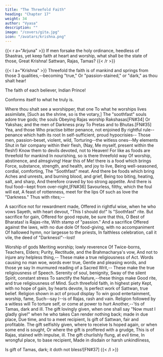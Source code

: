 ```yaml
---
title: "The Threefold Faith"
heading: "Chapter 17"
weight: 34
author: "Vyasa"
description: ""
image: "/covers/gita.jpg"
icon: "/avatars/krishna.png"
---
```



{{< r a="Arjuna" >}}
If men forsake the holy ordinance, heedless of Shastras, yet keep faith at heart and worship, what shall be the state of those, Great Krishna! Sattwan, Rajas, Tamas?
{{< /r >}}



{{< l a="Krishna" >}}
Threefold the faith is of mankind and springs from those 3 qualities,--becoming "true,"
Or "passion-stained," or "dark," as thou shalt hear!

The faith of each believer, Indian Prince!

Conforms itself to what he truly is.

Where thou shalt see a worshipper, that one
To what he worships lives assimilate,
[Such as the shrine, so is the votary,]
The "soothfast" souls adore true gods; the souls
Obeying Rajas worship Rakshasas[FN#34]
Or Yakshas; and the men of Darkness pray
To Pretas and to Bhutas.[FN#35] Yea, and those
Who practise bitter penance, not enjoined
By rightful rule--penance which hath its root
In self-sufficient, proud hypocrisies--
Those men, passion-beset, violent, wild,
Torturing--the witless ones--My elements
Shut in fair company within their flesh,
(Nay, Me myself, present within the flesh!)
Know them to devils devoted, not to Heaven!
For like as foods are threefold for mankind
In nourishing, so is there threefold way
Of worship, abstinence, and almsgiving!
Hear this of Me! there is a food which brings
Force, substance, strength, and health, and joy to live,
Being well-seasoned, cordial, comforting,
The "Soothfast" meat. And there be foods which bring
Aches and unrests, and burning blood, and grief,
Being too biting, heating, salt, and sharp,
And therefore craved by too strong appetite.
And there is foul food--kept from over-night,[FN#36]
Savourless, filthy, which the foul will eat,
A feast of rottenness, meet for the lips
Of such as love the "Darkness."
Thus with rites;--

A sacrifice not for rewardment made,
Offered in rightful wise, when he who vows
Sayeth, with heart devout, "This I should do!"
Is "Soothfast" rite. But sacrifice for gain,
Offered for good repute, be sure that this,
O Best of Bharatas! is Rajas-rite,
With stamp of "passion." And a sacrifice
Offered against the laws, with no due dole
Of food-giving, with no accompaniment
Of hallowed hymn, nor largesse to the priests,
In faithless celebration, call it vile, the deed of "Darkness!"--lost!

Worship of gods Meriting worship; lowly reverence
Of Twice-borns, Teachers, Elders; Purity,
Rectitude, and the Brahmacharya's vow,
And not to injure any helpless thing,--
These make a true religiousness of Act.
Words causing no man woe, words ever true,
Gentle and pleasing words, and those ye say
In murmured reading of a Sacred Writ,--
These make the true religiousness of Speech.
Serenity of soul, benignity,
Sway of the silent Spirit, constant stress
To sanctify the Nature,--these things make
Good rite, and true religiousness of Mind.
Such threefold faith, in highest piety
Kept, with no hope of gain, by hearts devote,
Is perfect work of Sattwan, true belief.
Religion shown in act of proud display
To win good entertainment, worship, fame,
Such--say I--is of Rajas, rash and vain.
Religion followed by a witless will
To torture self, or come at power to hurt
Another,--'tis of Tamas, dark and ill.
The gift lovingly given, when one shall say
"Now must I gladly give!" when he who takes
Can render nothing back; made in due place,
Due time, and to a meet recipient,
Is gift of Sattwan, fair and profitable.
The gift selfishly given, where to receive
Is hoped again, or when some end is sought,
Or where the gift is proffered with a grudge,
This is of Rajas, stained with impulse, ill.
The gift churlishly flung, at evil time,
In wrongful place, to base recipient,
Made in disdain or harsh unkindliness,

Is gift of Tamas, dark; it doth not bless![FN#37]
{{< /l >}}



